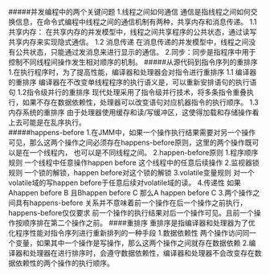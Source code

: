 #####并发编程中的两个关键问题
    1.线程之间如何通信
        通信是指线程之间如何交换信息，在命令式编程中线程之间的通信机制有两种，共享内存和消息传递。
        1.1 共享内存：
            在共享内存的并发模型中，线程之间共享程序的公共状态，通过读写 共享内存来实现隐式通信。
        1.2 消息传递
            在消息传递的并发模型中，线程之间没有公共状态，只能通过发消息来进行显示的通信。
    2.同步：同步是指程序中用于控制不同线程间操作发生相对顺序的机制。
#####从源代码到指令序列的重排序
    1.在执行程序时，为了提高性能，编译器和处理器会对指令进行重排序
        1.1 编译器的重排序
            编译器在不改变单线程程序的执行语义是，可以重新安排语句的执行语句
        1.2指令级并行的重排序
            现代处理采用了指令级并行技术，将多条指令重叠执行，如果不存在数据依赖性，处理器可以改变语句对应机器指令的执行顺序。
        1.3内存系统的重排序
            由于处理器使用缓存和读/写缓冲区，这使得加载和存储操作看上去可能是在乱序执行。    
#####happens-before
    1.在JMM中，如果一个操作执行结果需要对另一个操作可见，那么这两个操作之间必须存在happens-before原则，这里的两个操作既可以是在一个线程内，
     也可以是不同线程之间。
    2.happen-before原则
        1.程序顺序规则
            一个线程中任意操作happen before 这个线程中的任意后续操作
        2.监视器锁规则
            一个锁的解锁，happen before对这个锁的解锁
        3.volatile变量规则
            对一个volatile域的写happen before于任意后续对volatile域的读。
        4.传递性
            如果Ahappen before B 且Bhappen before C 那么A happen before C
    3.两个操作之间具有happens-before 关系并不意味着前一个操作在后一个操作之前执行，happens-before仅仅要求
        前一个操作的执行结果对后一个操作可见。且前一个操作按顺序排在第二个操作之前。 
####重排序
    重排序是指编译器和处理器为了优化程序性能对指令序列进行重新排列的一种手段
    1.数据依赖性
        两个操作访问同一个变量，如果其中一个操作是写操作，那么这两个操作之间就存在数据依赖
    2.编译器和处理器在进行排序时，会遵守数据依赖性，编译器和处理器不会改变存在数据依赖性的两个操作的执行顺序。




        
                